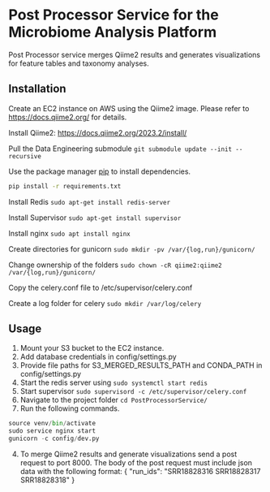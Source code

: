 # Post Processor Service for the Microbiome Analysis Platform
Post Processor service merges Qiime2 results and generates visualizations for feature tables and taxonomy analyses.

## Installation

Create an EC2 instance on AWS using the Qiime2 image. Please refer to https://docs.qiime2.org/ for details.

Install Qiime2: https://docs.qiime2.org/2023.2/install/

Pull the Data Engineering submodule
```git submodule update --init --recursive```

Use the package manager [pip](https://pip.pypa.io/en/stable/) to install dependencies.

```bash
pip install -r requirements.txt
```

Install Redis 
```sudo apt-get install redis-server```

Install Supervisor 
```sudo apt-get install supervisor```

Install nginx 
```sudo apt install nginx```

Create directories for gunicorn
```sudo mkdir -pv /var/{log,run}/gunicorn/```

Change ownership of the folders
```sudo chown -cR qiime2:qiime2 /var/{log,run}/gunicorn/```

Copy the celery.conf file to /etc/supervisor/celery.conf

Create a log folder for celery
```sudo mkdir /var/log/celery```


## Usage

1. Mount your S3 bucket to the EC2 instance.
2. Add database credentials in config/settings.py
3. Provide file paths for S3_MERGED_RESULTS_PATH and CONDA_PATH in config/settings.py
4. Start the redis server using ```sudo systemctl start redis```
5. Start supervisor ```sudo supervisord -c /etc/supervisor/celery.conf```
5. Navigate to the project folder ```cd PostProcessorService/```  
6. Run the following commands.

```python
source venv/bin/activate  
sudo service nginx start
gunicorn -c config/dev.py
```

4. To merge Qiime2 results and generate visualizations send a post request to port 8000. The body of the post request must include json data with the following format:
{
  "run_ids": "SRR18828316 SRR18828317 SRR18828318"
}
